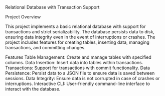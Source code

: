 Relational Database with Transaction Support

Project Overview

This project implements a basic relational database with support for transactions and strict serializability. The database persists data to disk, ensuring data integrity even in the event of interruptions or crashes. The project includes features for creating tables, inserting data, managing transactions, and committing changes.

Features
Table Management: Create and manage tables with specified columns.
Data Insertion: Insert data into tables within transactions.
Transactions: Support for transactions with commit functionality.
Data Persistence: Persist data to a JSON file to ensure data is saved between sessions.
Data Integrity: Ensure data is not corrupted in case of crashes or interruptions.
Interactive CLI: User-friendly command-line interface to interact with the database.
